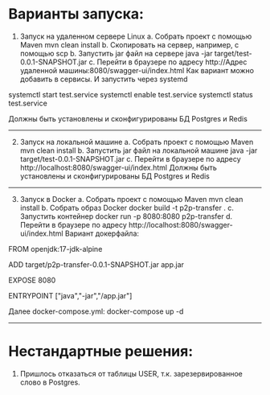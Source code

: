 

# Варианты запуска:

1. Запуск на удаленном сервере Linux
   a. Собрать проект с помощью Maven
   mvn clean install
   b. Скопировать на сервер, например, с помощью scp
   b. Запустить jar файл на сервере
   java -jar target/test-0.0.1-SNAPSHOT.jar
   c. Перейти в браузере по адресу http://Адрес удаленной машины:8080/swagger-ui/index.html
   Как вариант можно добавить в сервисы. И запустить через systemd

systemctl start test.service
systemctl enable test.service
systemctl status test.service

Должны быть установлены и сконфигурированы БД Postgres и Redis
______________________________
2. Запуск на локальной машине
   a. Собрать проект с помощью Maven
   mvn clean install
   b. Запустить jar файл на локальной машине
   java -jar target/test-0.0.1-SNAPSHOT.jar
   c. Перейти в браузере по адресу http://localhost:8080/swagger-ui/index.html
   Должны быть установлены и сконфигурированы БД Postgres и Redis
______________________________
3. Запуск в Docker
   a. Собрать проект с помощью Maven
   mvn clean install
   b. Собрать образ Docker
   docker build -t p2p-transfer .
   c. Запустить контейнер
   docker run -p 8080:8080 p2p-transfer
   d. Перейти в браузере по адресу http://localhost:8080/swagger-ui/index.html
   Вариант докерфайла:

FROM openjdk:17-jdk-alpine

ADD target/p2p-transfer-0.0.1-SNAPSHOT.jar app.jar

EXPOSE 8080

ENTRYPOINT ["java","-jar","/app.jar"]

Далее docker-compose.yml:
docker-compose up -d

______________________________

# Нестандартные решения:
1. Пришлось отказаться от таблицы USER, т.к. зарезервированное слово в Postgres.
